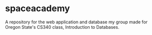 # spaceacademy
A repository for the web application and database my group made for Oregon State's CS340 class, Introduction to Databases.
